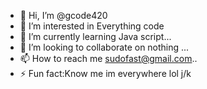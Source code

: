- 👋 Hi, I’m @gcode420
- 👀 I’m interested in Everything code
- 🌱 I’m currently learning Java script...
- 💞️ I’m looking to collaborate on nothing ...
- 📫 How to reach me sudofast@gmail.com..
- ⚡ Fun fact:Know me im everywhere lol j/k

<!---
gcode420/gcode420 is a ✨ special ✨ repository because its `README.md` (this file) appears on your GitHub profile.
You can click the Preview link to take a look at your changes.
--->
